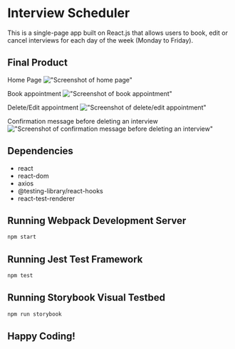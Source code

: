 # Interview Scheduler
This is a single-page app built on React.js that allows users to book, edit or cancel interviews for each day of the week (Monday to Friday).

## Final Product
Home Page
!["Screenshot of home page"](https://github.com/meghalshah210/scheduler/blob/master/docs/home.png)

Book appointment
!["Screenshot of book appointment"](https://github.com/meghalshah210/scheduler/blob/master/docs/bookInterview.png)

Delete/Edit appointment
!["Screenshot of delete/edit appointment"](https://github.com/meghalshah210/scheduler/blob/master/docs/delete.png)

Confirmation message before deleting an interview
!["Screenshot of confirmation message before deleting an interview"](https://github.com/meghalshah210/scheduler/blob/master/docs/confirmDelete.png)


## Dependencies

- react
- react-dom
- axios
- @testing-library/react-hooks
- react-test-renderer

## Running Webpack Development Server

```sh
npm start
```

## Running Jest Test Framework

```sh
npm test
```

## Running Storybook Visual Testbed

```sh
npm run storybook
```
## Happy Coding!